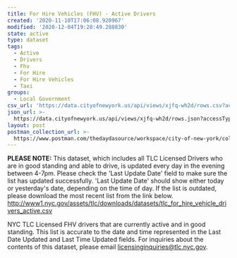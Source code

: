 ```yaml
---
title: For Hire Vehicles (FHV) - Active Drivers
created: '2020-11-10T17:06:08.920967'
modified: '2020-12-04T19:28:49.280830'
state: active
type: dataset
tags:
  - Active
  - Drivers
  - Fhv
  - For Hire
  - For Hire Vehicles
  - Taxi
groups:
  - Local Government
csv_url: 'https://data.cityofnewyork.us/api/views/xjfq-wh2d/rows.csv?accessType=DOWNLOAD'
json_url: >-
  https://data.cityofnewyork.us/api/views/xjfq-wh2d/rows.json?accessType=DOWNLOAD
layout: post
postman_collection_url: >-
  https://www.postman.com/thedaydasource/workspace/city-of-new-york/collection/15909983-a48bd59f-e5c2-4f46-84c7-538413e539ce
---
```

<b>PLEASE NOTE:</b> This dataset, which includes all TLC Licensed Drivers who are in good standing and able to drive, is updated every day in the evening between 4-7pm. Please check the 'Last Update Date' field to make sure the list has updated successfully. 'Last Update Date'  should show either today or yesterday's date, depending on the time of day. If the list is outdated, please download the most recent list from the link below. 
http://www1.nyc.gov/assets/tlc/downloads/datasets/tlc_for_hire_vehicle_drivers_active.csv

NYC TLC Licensed FHV drivers that are currently active and in good standing. This list is accurate to the date and time represented in the Last Date Updated and Last Time Updated fields. For inquiries about the contents of this dataset, please email licensinginquiries@tlc.nyc.gov.
